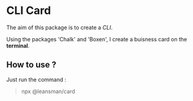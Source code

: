 # CLI Card

The aim of this package is to create a _CLI_.

Using the packages 'Chalk' and 'Boxen', I create a buisness card on the **terminal**.

## How to use ?

Just run the command :

> npx @leansman/card
